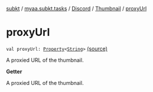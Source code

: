 [subkt](../../../index.md) / [myaa.subkt.tasks](../../index.md) / [Discord](../index.md) / [Thumbnail](index.md) / [proxyUrl](./proxy-url.md)

# proxyUrl

`val proxyUrl: `[`Property`](https://docs.gradle.org/current/javadoc/org/gradle/api/provider/Property.html)`<`[`String`](https://kotlinlang.org/api/latest/jvm/stdlib/kotlin/-string/index.html)`>` [(source)](https://github.com/Myaamori/SubKt/blob/0.1.13/src/main/kotlin/myaa/subkt/tasks/discordtask.kt#L128)

A proxied URL of the thumbnail.

**Getter**

A proxied URL of the thumbnail.

